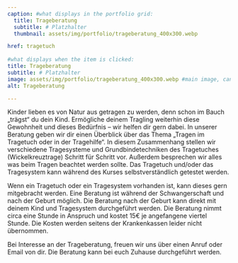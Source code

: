 ```yaml
---
caption: #what displays in the portfolio grid:
  title: Trageberatung
  subtitle: # Platzhalter
  thumbnail: assets/img/portfolio/trageberatung_400x300.webp

href: tragetuch
  
#what displays when the item is clicked:
title: Trageberatung
subtitle: # Platzhalter
image: assets/img/portfolio/trageberatung_400x300.webp #main image, can be a link or a file in assets/img/portfolio
alt: Trageberatung

---
```


Kinder lieben es von Natur aus getragen zu werden, denn schon im Bauch „trägst“ du dein Kind. Ermögliche deinem Tragling weiterhin diese Gewohnheit und dieses Bedürfnis – wir helfen dir gern dabei. In unserer Beratung geben wir dir einen Überblick über das Thema „Tragen im Tragetuch oder in der Tragehilfe“. In diesem Zusammenhang stellen wir verschiedene Tragesysteme und Grundbindetechniken des Tragetuches (Wickelkreuztrage) Schritt für Schritt vor. Außerdem besprechen wir alles was beim Tragen beachtet werden sollte. Das Tragetuch und/oder das Tragesystem kann während des Kurses selbstverständlich getestet werden. 

Wenn ein Tragetuch oder ein Tragesystem vorhanden ist, kann dieses gern mitgebracht werden. Eine Beratung ist während der Schwangerschaft und nach der Geburt möglich. Die Beratung nach der Geburt kann direkt mit deinem Kind und Tragesystem durchgeführt werden. Die Beratung nimmt circa eine Stunde in Anspruch und kostet 15€ je angefangene viertel Stunde. Die Kosten werden seitens der Krankenkassen leider nicht übernommen. 

Bei Interesse an der Trageberatung, freuen wir uns über einen Anruf oder Email von dir. Die Beratung kann bei euch Zuhause durchgeführt werden.
